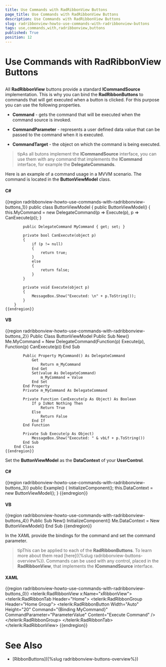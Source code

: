 ```yaml
---
title: Use Commands with RadRibbonView Buttons
page_title: Use Commands with RadRibbonView Buttons
description: Use Commands with RadRibbonView Buttons
slug: radribbonview-howto-use-commands-with-radribbonview-buttons
tags: use,commands,with,radribbonview,buttons
published: True
position: 12
---
```


# Use Commands with RadRibbonView Buttons



## 

All __RadRibbonView__ buttons provide a standard __ICommandSource__ implementation. This is why you can bind the __RadRibbonButtons__ to commands that will get executed when a button is clicked. For this purpose you can use the following properties.
		

* __Command__ - gets the command that will be executed when the command source is invoked.
			

* __CommandParameter__ - represents a user defined data value that can be passed to the command when it is executed.
			

* __CommandTarget__ - the object on which the command is being executed.
			

>tipAs all butons implement the __ICommandSource__ interface, you can use them with any command that implements the __ICommand__ interface, for example the __DelegateCommands__.
		  

Here is an example of a command usage in a MVVM scenario. The command is located in the __ButtonViewModel__ class.
		

#### __C#__

{{region radribbonview-howto-use-commands-with-radribbonview-buttons_1}}
	public class ButtonViewModel
		{
			public ButtonViewModel()
			{
				this.MyCommand = new DelegateCommand(p => Execute(p), p => CanExecute(p));
			}
	
			public DelegateCommand MyCommand { get; set; }
	
			private bool CanExecute(object p)
			{
				if (p != null)
				{
					return true;
				}
				else
				{
					return false;
				}
			}
	
			private void Execute(object p)
			{
				MessageBox.Show("Executed: \n" + p.ToString());
			}
		}
	{{endregion}}



#### __VB__

{{region radribbonview-howto-use-commands-with-radribbonview-buttons_2}}
		Public Class ButtonViewModel
			Public Sub New()
				Me.MyCommand = New DelegateCommand(Function(p) Execute(p), Function(p) CanExecute(p))
			End Sub
	
			Public Property MyCommand() As DelegateCommand
				Get
					Return m_MyCommand
				End Get
				Set(value As DelegateCommand)
					m_MyCommand = Value
				End Set
			End Property
			Private m_MyCommand As DelegateCommand
	
			Private Function CanExecute(p As Object) As Boolean
				If p IsNot Nothing Then
					Return True
				Else
					Return False
				End If
			End Function
	
			Private Sub Execute(p As Object)
				MessageBox.Show("Executed: " & vbLf + p.ToString())
			End Sub
		End Class
	{{endregion}}



Set the __ButtonViewModel__ as the __DataContext__ of your __UserControl__.
	  

#### __C#__

{{region radribbonview-howto-use-commands-with-radribbonview-buttons_3}}
	public Example()
	{
	    InitializeComponent();
	    this.DataContext = new ButtonViewModel();
	}
	{{endregion}}



#### __VB__

{{region radribbonview-howto-use-commands-with-radribbonview-buttons_4}}
		Public Sub New()
			InitializeComponent()
			Me.DataContext = New ButtonViewModel()
		End Sub
	{{endregion}}



In the XAML provide the bindings for the command and set the command parameter.
		

>tipThis can be applied to each of the __RadRibbonButtons__. To learn more about them read [here]({%slug radribbonview-buttons-overview%}). Commands can be used with any control, placed in the __RadRibbonView__, that implements the __ICommandSource__ interface.
		  

#### __XAML__

{{region radribbonview-howto-use-commands-with-radribbonview-buttons_0}}
	<telerik:RadRibbonView x:Name="xRibbonView">
				<telerik:RadRibbonTab Header="Home">
					<telerik:RadRibbonGroup Header="Home Group">
						<telerik:RadRibbonButton Width="Auto"
						                         Height="20"
						                         Command="{Binding MyCommand}"
						                         CommandParameter="ParameterValue"
						                         Content="Execute Command" />
					</telerik:RadRibbonGroup>
				</telerik:RadRibbonTab>
			</telerik:RadRibbonView>
	{{endregion}}



# See Also

 * [RibbonButtons]({%slug radribbonview-buttons-overview%})
